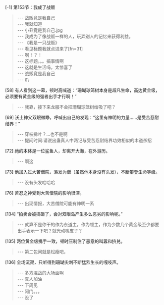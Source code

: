 
[-1] 第153节：我成了战贩
>--- 战贩竟是我自己<br>
>--- 我就知道<br>
>--- 小丑竟是我自己.jpg<br>
>--- 我成为了像战贩一样的人，玩弄别人的记忆来获得利益。<br>
>--- 《我是一只战贩》<br>
>--- 看见标题我就点进来了[fn=31]<br>
>--- 啊！？！<br>
>--- 这标题。。。搞事情啊<br>
>--- 这就是生活吗，太惊喜了<br>
>--- 战贩竟是我自己<br>
>--- 爪<br>

[58] 有人看到这一幕，顿时高喊道：“珊瑚球笼树本身是超凡生命，高达黄金级，必须要有黄金级的强者出手才行啊！”
>--- 我靠，接下来龙服不会把珊瑚球笼树给吸了吧？<br>

[69] 沃土神父双眼微睁，呼喊出自己的发现：“这里有神明的力量……是受苦忍耐结界！”
>--- 穿枝拂叶？...也不是啊<br>
>--- 提问时间:请说出蛊真人中两记与受苦忍耐结界功效相似的木道杀招<br>

[72] 祂的本体是一位鲨鱼人，却离开大海，在外游历。
>--- 啊这<br>

[73] 他加入过大苦僧院，落发为僧（虽然他本身没有头发），不断攀登生命等级。
>--- 没有头发哈哈哈<br>

[76] 苦忍之神受到大苦僧院的影响很深。
>--- 出现情报，大苦僧院可能有神明一系<br>

[134] “拍卖会被搞砸了，会对双眼岛产生多么恶劣的影响呢。”
>--- 就算不是你干的作为东道主，作为领主，作为少数几个黄金级至少都要出手表示一下吧？就光动嘴皮子？<br>

[135] 两位黄金级携手一致，顿时压制住了恶意的叫嚣和挤兑。
>--- 第二包间就是松瘦吧，<br>

[136] 全场沉寂，只听得到珊瑚尖刺不断猛烈生长的嘎吱声。
>--- 多方混战的大场面啊<br>
>--- 真人加油<br>
>--- 下周见<br>
>--- 阿门。。。<br>
>--- 没了<br>
